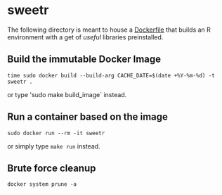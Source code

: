 
# sweetr

The following directory is meant to house a [Dockerfile](https://docs.docker.com/engine/reference/builder/) that builds an R environment
with a get of _useful_ libraries preinstalled.


## Build the immutable Docker Image

```
time sudo docker build --build-arg CACHE_DATE=$(date +%Y-%m-%d) -t sweetr .

```

or type 'sudo make build_image` instead.


## Run a container based on the image

```
sudo docker run --rm -it sweetr
```

or simply type `make run` instead.


## Brute force cleanup

```
docker system prune -a
```


